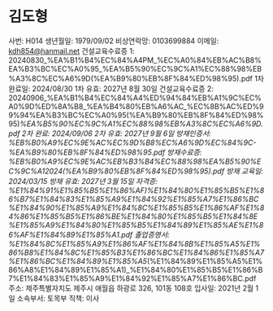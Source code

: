 # 김도형

사번: H014
생년월일: 1979/09/02
비상연락망: 0103699884
이메일: kdh854@hanmail.net
건설교육수료증 1: 20240830_%EA%B1%B4%EC%84%A4PM_%EC%A0%84%EB%AC%B8%EA%B3%BC%EC%A0%95_%EA%B5%90%EC%9C%A1%EC%88%98%EB%A3%8C%EC%A6%9D(%EA%B9%80%EB%8F%84%ED%98%95).pdf
1차 완료일: 2024/08/30
1차 유효: 2027년 8월 30일
건설교육수료증 2: 20240906_%EA%B1%B4%EC%84%A4%ED%94%84%EB%A1%9C%EC%A0%9D%ED%8A%B8_%EA%B4%80%EB%A6%AC_%EC%8B%AC%ED%99%94%EA%B3%BC%EC%A0%95(%EA%B9%80%EB%8F%84%ED%98%95)_%EA%B5%90%EC%9C%A1%EC%88%98%EB%A3%8C%EC%A6%9D.pdf
2차 완료: 2024/09/06
2차 유효: 2027년 9월 6일
방재인증서: %EB%B0%A9%EC%9E%AC%EC%9D%B8%EC%A6%9D%EC%84%9C-%EA%B9%80%EB%8F%84%ED%98%95.pdf
방재수료증: %EB%B0%A9%EC%9E%AC%EB%B3%B4%EC%88%98%EA%B5%90%EC%9C%A12024(%EA%B9%80%EB%8F%84%ED%98%95).pdf
방재 교육일: 2024/03/15
방재 유효: 2027년 3월 15일
자격증: %E1%84%91%E1%85%B5%E1%86%AF)%E1%84%80%E1%85%B5%E1%86%B7%E1%84%83%E1%85%A9%E1%84%92%E1%85%A7%E1%86%BC%E1%84%90%E1%85%A9%E1%84%8C%E1%85%B5%E1%86%AF%E1%84%86%E1%85%B5%E1%86%BE%E1%84%80%E1%85%B5%E1%84%8E%E1%85%A9%E1%84%80%E1%85%B5%E1%84%89%E1%85%AE%E1%86%AF%E1%84%89%E1%85%A1.pdf
졸업증명서: %E1%84%8C%E1%85%A9%E1%86%AF%E1%84%8B%E1%85%A5%E1%86%B8%E1%84%8C%E1%85%B3%E1%86%BC%E1%84%86%E1%85%A7%E1%86%BC%E1%84%89%E1%85%A5_(%E1%84%89%E1%85%A5%E1%86%A8%E1%84%89%E1%85%A1)_%E1%84%80%E1%85%B5%E1%86%B7%E1%84%83%E1%85%A9%E1%84%92%E1%85%A7%E1%86%BC.pdf
주소: 제주특별자치도 제주시 애월읍 하광로 326, 101동 108호
입사일: 2021년 2월 1일
소속부서: 토목부
직책: 이사